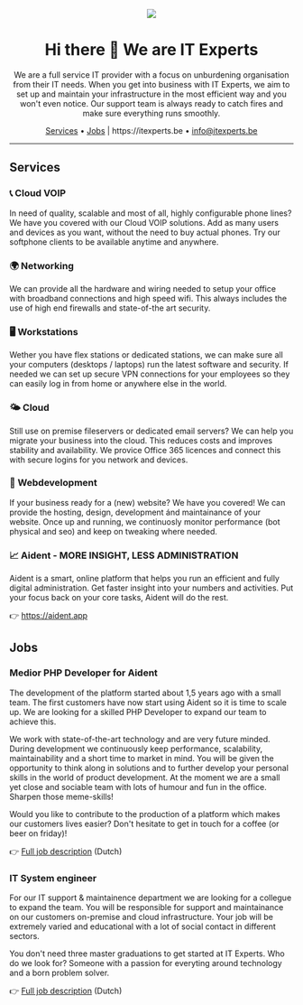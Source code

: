 <p align="center">
<img src="https://itexperts.be/sites/default/files/IT%20Experts%20Logo%20Landscape%20200x38.jpg" align="center">
</p>

<h1 align="center">
Hi there 👋 We are IT Experts
</h1>

<p align="center">
We are a full service IT provider with a focus on unburdening organisation from their IT needs.
When you get into business with IT Experts, we aim to set up and maintain your infrastructure in the most efficient way and you won't even notice.
Our support team is always ready to catch fires and make sure everything runs smoothly.
</p>

<p align="center">
<a href="#Services">Services</a> • <a href="#Jobs">Jobs</a> | https://itexperts.be • <a href="mailto: info@itexperts.be">info@itexperts.be</a>
</p>

--------------

## Services
### 📞  Cloud VOIP
In need of quality, scalable and most of all, highly configurable phone lines? We have you covered with our Cloud VOIP solutions.
Add as many users and devices as you want, without the need to buy actual phones. Try our softphone clients to be available anytime and anywhere.

### 🌍  Networking
We can provide all the hardware and wiring needed to setup your office with broadband connections and high speed wifi. This always includes the use of
high end firewalls and state-of-the art security.

### 🖥  Workstations
Wether you have flex stations or dedicated stations, we can make sure all your computers (desktops / laptops) run the latest software and security.
If needed we can set up secure VPN connections for your employees so they can easily log in from home or anywhere else in the world.

### 🌤  Cloud
Still use on premise fileservers or dedicated email servers? We can help you migrate your business into the cloud. This reduces costs and improves
stability and availability. We provice Office 365 licences and connect this with secure logins for you network and devices.

### 🎨  Webdevelopment
If your business ready for a (new) website? We have you covered! We can provide the hosting, design, development ánd maintainance of your website.
Once up and running, we continuosly monitor performance (bot physical and seo) and keep on tweaking where needed.

### 📈  Aident - MORE INSIGHT, LESS ADMINISTRATION
Aident is a smart, online platform that helps you run an efficient and fully digital administration. Get faster insight into your numbers and activities.
Put your focus back on your core tasks, Aident will do the rest.

👉 https://aident.app

## Jobs

### Medior PHP Developer for Aident
The development of the platform started about 1,5 years ago with a small team. The first customers have now start using Aident so it is time to scale up.
We are looking for a skilled PHP Developer to expand our team to achieve this.

We work with state-of-the-art technology and are very future minded. During development we continuously keep performance, scalability, maintainability and a short time to market in mind.
You will be given the opportunity to think along in solutions and to further develop your personal skills in the world of product development.
At the moment we are a small yet close and sociable team with lots of humour and fun in the office. Sharpen those meme-skills!

Would you like to contribute to the production of a platform which makes our customers lives easier? Don't hesitate to get in touch for a coffee (or beer on friday)!

👉 [Full job description](https://www.itexperts.be/jobs/Vacature%20Medior%20PHP%20Developer) (Dutch)

### IT System engineer
For our IT support & maintainence department we are looking for a collegue to expand the team. You will be responsible for support and maintainance on
our customers on-premise and cloud infrastructure. Your job will be extremely varied and educational with a lot of social contact in different sectors.

You don't need three master graduations to get started at IT Experts. Who do we look for? Someone with a passion for everyting around technology and a born problem solver.

👉 [Full job description](https://www.itexperts.be/jobs/IT%20System%20Engineer) (Dutch)


<!--

**Here are some ideas to get you started:**

🙋‍♀️ A short introduction - what is your organization all about?
🌈 Contribution guidelines - how can the community get involved?
👩‍💻 Useful resources - where can the community find your docs? Is there anything else the community should know?
🍿 Fun facts - what does your team eat for breakfast?
🧙 Remember, you can do mighty things with the power of [Markdown](https://guides.github.com/features/mastering-markdown/)
-->
